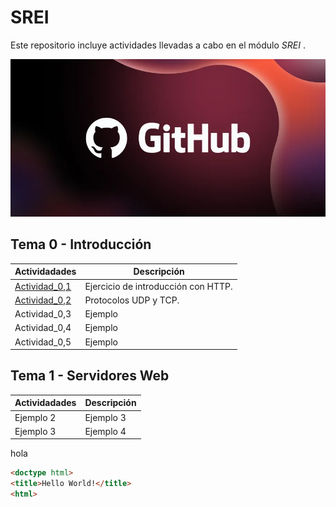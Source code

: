 # SREI
Este repositorio incluye actividades llevadas a cabo en el módulo *SREI* .

![LogoGH](Images/8562a9a5-a1e4-4722-9ec7-47ebccd5901e.webp)

## Tema 0 - Introducción

Actividadades | Descripción
---------- | ----------
[Actividad_0,1](Actividad_0/Actividad_0,1.md)| Ejercicio de introducción con HTTP.
[Actividad_0,2](Actividad_0/Actividad_0,2.md)| Protocolos UDP y TCP.
Actividad_0,3 | Ejemplo
Actividad_0,4 | Ejemplo
Actividad_0,5 | Ejemplo

## Tema 1 - Servidores Web

Actividadades | Descripción
---------- | ----------
Ejemplo 2 | Ejemplo 3
Ejemplo 3 | Ejemplo 4

hola
```html
<doctype html>
<title>Hello World!</title>
<html>
```
